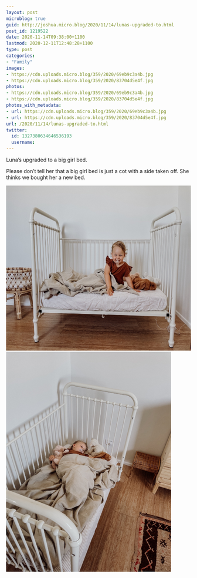```yaml
---
layout: post
microblog: true
guid: http://joshua.micro.blog/2020/11/14/lunas-upgraded-to.html
post_id: 1219522
date: 2020-11-14T09:38:00+1100
lastmod: 2020-12-11T12:48:28+1100
type: post
categories:
- "Family"
images:
- https://cdn.uploads.micro.blog/359/2020/69eb9c3a4b.jpg
- https://cdn.uploads.micro.blog/359/2020/83704d5e4f.jpg
photos:
- https://cdn.uploads.micro.blog/359/2020/69eb9c3a4b.jpg
- https://cdn.uploads.micro.blog/359/2020/83704d5e4f.jpg
photos_with_metadata:
- url: https://cdn.uploads.micro.blog/359/2020/69eb9c3a4b.jpg
- url: https://cdn.uploads.micro.blog/359/2020/83704d5e4f.jpg
url: /2020/11/14/lunas-upgraded-to.html
twitter:
  id: 1327380634646536193
  username: 
---
```

Luna’s upgraded to a big girl bed.

Please don’t tell her that a big girl bed is just a cot with a side taken off. She thinks we bought her a new bed.

<img src="uploads/2020/69eb9c3a4b.jpg" width="600" height="450" alt="" /><img src="uploads/2020/83704d5e4f.jpg" width="450" height="600" alt="" />
